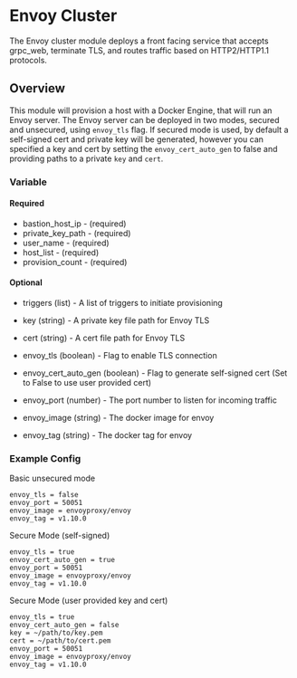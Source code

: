 # Envoy Cluster
The Envoy cluster module deploys a front facing service that accepts grpc_web, terminate TLS, and routes traffic based on HTTP2/HTTP1.1 protocols.

## Overview
This module will provision a host with a Docker Engine, that will run an Envoy server. The Envoy server can be deployed in two modes, secured and unsecured, using `envoy_tls` flag. If secured mode is used, by default a self-signed cert and private key will be generated, however you can specified a key and cert by setting the `envoy_cert_auto_gen` to false and providing paths to a private `key` and `cert`.  

### Variable

#### Required
* bastion_host_ip - (required)
* private_key_path - (required)
* user_name - (required)
* host_list - (required)
* provision_count - (required)

#### Optional
* triggers (list) - A list of triggers to initiate provisioning

* key (string) - A private key file path for Envoy TLS
* cert (string) - A cert file path for Envoy TLS
* envoy_tls (boolean) - Flag to enable TLS connection
* envoy_cert_auto_gen (boolean) - Flag to generate self-signed cert (Set to False to use user provided cert)

* envoy_port (number) - The port number to listen for incoming traffic
* envoy_image (string) - The docker image for envoy
* envoy_tag (string) - The docker tag for envoy

### Example Config

Basic unsecured mode
```
envoy_tls = false
envoy_port = 50051
envoy_image = envoyproxy/envoy
envoy_tag = v1.10.0
```

Secure Mode (self-signed)
```
envoy_tls = true
envoy_cert_auto_gen = true
envoy_port = 50051
envoy_image = envoyproxy/envoy
envoy_tag = v1.10.0
```

Secure Mode (user provided key and cert)
```
envoy_tls = true
envoy_cert_auto_gen = false
key = ~/path/to/key.pem
cert = ~/path/to/cert.pem
envoy_port = 50051
envoy_image = envoyproxy/envoy
envoy_tag = v1.10.0
```
